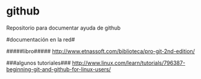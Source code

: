# github
Repositorio para documentar ayuda de github

#documentación en la red#

#####libro#####
http://www.etnassoft.com/biblioteca/pro-git-2nd-edition/

###algunos tutoriales###
http://www.linux.com/learn/tutorials/796387-beginning-git-and-github-for-linux-users/
